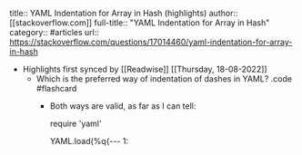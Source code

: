 title:: YAML Indentation for Array in Hash (highlights)
author:: [[stackoverflow.com]]
full-title:: "YAML Indentation for Array in Hash"
category:: #articles
url:: https://stackoverflow.com/questions/17014460/yaml-indentation-for-array-in-hash

- Highlights first synced by [[Readwise]] [[Thursday, 18-08-2022]]
	- Which is the preferred way of indentation of dashes in YAML? .code #flashcard
		- Both ways are valid, as far as I can tell:
		  
		  require 'yaml'
		  
		  YAML.load(%q{--- 
		  1: